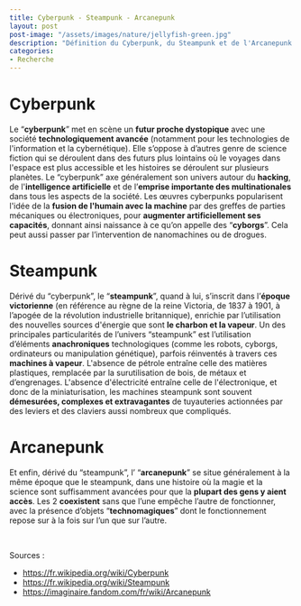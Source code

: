 ```yaml
---
title: Cyberpunk - Steampunk - Arcanepunk
layout: post  
post-image: "/assets/images/nature/jellyfish-green.jpg"  
description: "Définition du Cyberpunk, du Steampunk et de l'Arcanepunk."
categories:   
- Recherche
---
```


# Cyberpunk

Le “**cyberpunk**” met en scène un **futur proche dystopique** avec une société **technologiquement avancée** (notamment pour les technologies de l'information et la cybernétique).
Elle s’oppose à d’autres genre de science fiction qui se déroulent dans des futurs plus lointains où le voyages dans l'espace est plus accessible et les histoires se déroulent sur plusieurs planètes.
Le “cyberpunk” axe généralement son univers autour du **hacking**, de l'**intelligence artificielle** et de l’**emprise importante des multinationales** dans tous les aspects de la société.
Les œuvres cyberpunks popularisent l'idée de la **fusion de l'humain avec la machine** par des greffes de parties mécaniques ou électroniques, pour **augmenter artificiellement ses capacités**, donnant ainsi naissance à ce qu’on appelle des “**cyborgs**”.
Cela peut aussi passer par l’intervention de nanomachines ou de drogues.

# Steampunk

Dérivé du “cyberpunk”, le “**steampunk**”, quand à lui, s’inscrit dans l’**époque victorienne** (en référence au règne de la reine Victoria, de 1837 à 1901, à l’apogée de la révolution industrielle britannique), enrichie par l’utilisation des nouvelles sources d'énergie que sont **le charbon et la vapeur**.
Un des principales particularités de l’univers “steampunk” est l’utilisation d’éléments **anachroniques** technologiques (comme les robots, cyborgs, ordinateurs ou manipulation génétique), parfois réinventés à travers ces **machines à vapeur**.
L'absence de pétrole entraîne celle des matières plastiques, remplacée par la surutilisation de bois, de métaux et d’engrenages.
L'absence d'électricité entraîne celle de l'électronique, et donc de la miniaturisation, les machines steampunk sont souvent **démesurées, complexes et extravagantes** de tuyauteries actionnées par des leviers et des claviers aussi nombreux que compliqués.

# Arcanepunk

Et enfin, dérivé du “steampunk”, l’ “**arcanepunk**” se situe généralement à la même époque que le steampunk, dans une histoire où la magie et la science sont suffisamment avancées pour que la **plupart des gens y aient accès**. 
Les 2 **coexistent** sans que l’une empêche l’autre de fonctionner, avec la présence d’objets “**technomagiques**” dont le fonctionnement repose sur à la fois sur l’un que sur l’autre.

&nbsp;

Sources :
- <https://fr.wikipedia.org/wiki/Cyberpunk>
- <https://fr.wikipedia.org/wiki/Steampunk>
- <https://imaginaire.fandom.com/fr/wiki/Arcanepunk>
